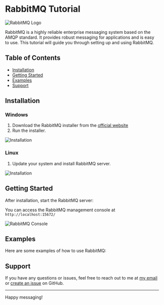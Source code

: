 # RabbitMQ Tutorial

![RabbitMQ Logo](https://www.rabbitmq.com/img/logo-rabbitmq.svg)

RabbitMQ is a highly reliable enterprise messaging system based on the AMQP standard. It provides robust messaging for applications and is easy to use. This tutorial will guide you through setting up and using RabbitMQ.

## Table of Contents

- [Installation](#installation)
- [Getting Started](#getting-started)
- [Examples](#examples)
- [Support](#support)

## Installation

### Windows

1. Download the RabbitMQ installer from the [official website](https://www.rabbitmq.com/download.html)
2. Run the installer.

![Installation](installation-url)

### Linux

1. Update your system and install RabbitMQ server.


![Installation](installation-url)

## Getting Started

After installation, start the RabbitMQ server:


You can access the RabbitMQ management console at `http://localhost:15672/`

![RabbitMQ Console](console-url)

## Examples

Here are some examples of how to use RabbitMQ:


## Support

If you have any questions or issues, feel free to reach out to me at [my email](mailto:tesfayegirma360@gmail.com) or [create an issue](https://github.com/tesfayegirma-116/rabbitmq/issues) on GitHub.

---

Happy messaging!
